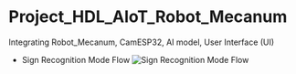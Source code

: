 # Project_HDL_AIoT_Robot_Mecanum
Integrating Robot_Mecanum, CamESP32, AI model, User Interface (UI)
  - Sign Recognition Mode Flow
![Sign Recognition Mode Flow](https://github.com/ThienNguyen15/Project_HDL_Robot_Mecanum/assets/144821367/514ebf68-6834-4777-af5f-b8bb5970d19d)
